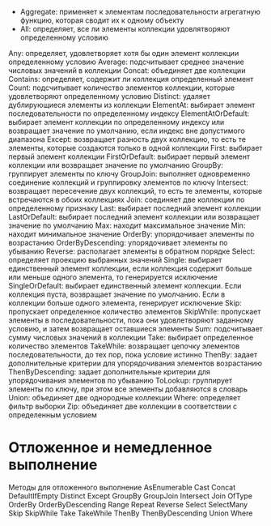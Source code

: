 - Aggregate: применяет к элементам последовательности агрегатную функцию, которая сводит их к одному объекту
- All: определяет, все ли элементы коллекции удовлятворяют определенному условию

Any: определяет, удовлетворяет хотя бы один элемент коллекции определенному условию
Average: подсчитывает cреднее значение числовых значений в коллекции
Concat: объединяет две коллекции
Contains: определяет, содержит ли коллекция определенный элемент
Count: подсчитывает количество элементов коллекции, которые удовлетворяют определенному условию
Distinct: удаляет дублирующиеся элементы из коллекции
ElementAt: выбирает элемент последовательности по определенному индексу
ElementAtOrDefault: выбирает элемент коллекции по определенному индексу или возвращает значение по умолчанию, если индекс вне допустимого диапазона
Except: возвращает разность двух коллекцию, то есть те элементы, которые создаются только в одной коллекции
First: выбирает первый элемент коллекции
FirstOrDefault: выбирает первый элемент коллекции или возвращает значение по умолчанию
GroupBy: группирует элементы по ключу
GroupJoin: выполняет одновременно соединение коллекций и группировку элементов по ключу
Intersect: возвращает пересечение двух коллекций, то есть те элементы, которые встречаются в обоих коллекциях
Join: соединяет две коллекции по определенному признаку
Last: выбирает последний элемент коллекции
LastOrDefault: выбирает последний элемент коллекции или возвращает значение по умолчанию
Max: находит максимальное значение
Min: находит минимальное значение
OrderBy: упорядочивает элементы по возрастанию
OrderByDescending: упорядочивает элементы по убыванию
Reverse: располагает элементы в обратном порядке
Select: определяет проекцию выбранных значений
Single: выбирает единственный элемент коллекции, если коллекция содержит больше или меньше одного элемента, то генерируется исключение
SingleOrDefault: выбирает единственный элемент коллекции. Если коллекция пуста, возвращает значение по умолчанию. Если в коллекции больше одного элемента, генерирует исключение
Skip: пропускает определенное количество элементов
SkipWhile: пропускает элементы в последовательности, пока они удовлетворяют заданному условию, и затем возвращает оставшиеся элементы
Sum: подсчитывает сумму числовых значений в коллекции
Take: выбирает определенное количество элементов
TakeWhile: возвращает цепочку элементов последовательности, до тех пор, пока условие истинно
ThenBy: задает дополнительные критерии для упорядочивания элементов возрастанию
ThenByDescending: задает дополнительные критерии для упорядочивания элементов по убыванию
ToLookup: группирует элементы по ключу, при этом все элементы добавляются в словарь
Union: объединяет две однородные коллекции
Where: определяет фильтр выборки
Zip: объединяет две коллекции в соответствии с определенным условием

# Отложенное и немедленное выполнение

Методы для отложенного выполнение
  AsEnumerable
  Cast
  Concat
  DefaultIfEmpty
  Distinct
  Except
  GroupBy
  GroupJoin
  Intersect
  Join
  OfType
  OrderBy
  OrderByDescending
  Range
  Repeat
  Reverse
  Select
  SelectMany
  Skip
  SkipWhile
  Take
  TakeWhile
  ThenBy
  ThenByDescending
  Union
  Where
